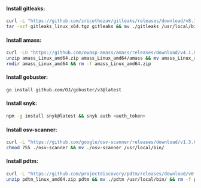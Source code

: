 #### Install gitleaks:
```bash
curl -L "https://github.com/zricethezav/gitleaks/releases/download/v8.18.0/gitleaks_8.18.0_linux_x64.tar.gz" -o gitleaks_linux_x64.tgz && \
tar -xzf gitleaks_linux_x64.tgz gitleaks && mv ./gitleaks /usr/local/bin/ && rm -f gitleaks_linux_x64.tgz
```

#### Install amass:
```bash
curl -LO "https://github.com/owasp-amass/amass/releases/download/v4.1.0/amass_Linux_amd64.zip" && \
unzip amass_Linux_amd64.zip amass_Linux_amd64/amass && mv amass_Linux_amd64/amass /usr/local/bin/ && \
rmdir amass_Linux_amd64 && rm -f amass_Linux_amd64.zip
```

#### Install gobuster:
```bash
go install github.com/OJ/gobuster/v3@latest
```

#### Install snyk:
```bash
npm -g install snyk@latest && snyk auth <auth_token>
```

#### Install osv-scanner:
```bash
curl -L "https://github.com/google/osv-scanner/releases/download/v1.3.6/osv-scanner_1.3.6_linux_amd64" -o osv-scanner && \
chmod 755 ./osv-scanner && mv ./osv-scanner /usr/local/bin/
```

#### Install pdtm:
```bash
curl -L "https://github.com/projectdiscovery/pdtm/releases/download/v0.0.8/pdtm_0.0.8_linux_amd64.zip" -o pdtm_linux_amd64.zip && \
unzip pdtm_linux_amd64.zip pdtm && mv ./pdtm /usr/local/bin/ && rm -f pdtm_linux_amd64.zip
```
